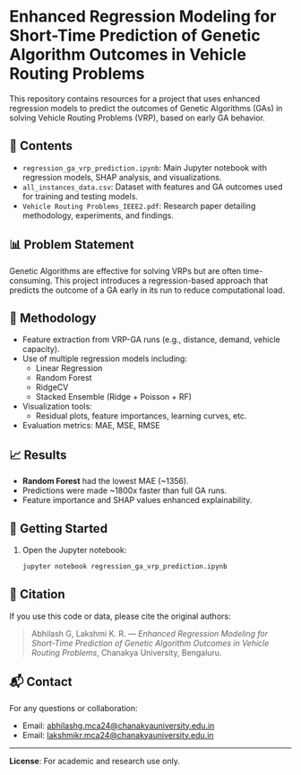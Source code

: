 # Enhanced Regression Modeling for Short-Time Prediction of Genetic Algorithm Outcomes in Vehicle Routing Problems

This repository contains resources for a project that uses enhanced regression models to predict the outcomes of Genetic Algorithms (GAs) in solving Vehicle Routing Problems (VRP), based on early GA behavior.

## 📁 Contents

- `regression_ga_vrp_prediction.ipynb`: Main Jupyter notebook with regression models, SHAP analysis, and visualizations.
- `all_instances_data.csv`: Dataset with features and GA outcomes used for training and testing models.
- `Vehicle Routing Problems_IEEE2.pdf`: Research paper detailing methodology, experiments, and findings.

## 📊 Problem Statement

Genetic Algorithms are effective for solving VRPs but are often time-consuming. This project introduces a regression-based approach that predicts the outcome of a GA early in its run to reduce computational load.

## 🧠 Methodology

- Feature extraction from VRP-GA runs (e.g., distance, demand, vehicle capacity).
- Use of multiple regression models including:
  - Linear Regression
  - Random Forest
  - RidgeCV
  - Stacked Ensemble (Ridge + Poisson + RF)
- Visualization tools:
  - Residual plots, feature importances, learning curves, etc.
- Evaluation metrics: MAE, MSE, RMSE

## 📈 Results

- **Random Forest** had the lowest MAE (~1356).
- Predictions were made ~1800x faster than full GA runs.
- Feature importance and SHAP values enhanced explainability.

## 🚀 Getting Started

1. Open the Jupyter notebook:
   ```bash
   jupyter notebook regression_ga_vrp_prediction.ipynb
   ```

## 📝 Citation

If you use this code or data, please cite the original authors:
> Abhilash G, Lakshmi K. R. — *Enhanced Regression Modeling for Short-Time Prediction of Genetic Algorithm Outcomes in Vehicle Routing Problems*, Chanakya University, Bengaluru.

## 📬 Contact

For any questions or collaboration:
- Email: abhilashg.mca24@chanakyauniversity.edu.in
- Email: lakshmikr.mca24@chanakyauniversity.edu.in

---

**License**: For academic and research use only.
